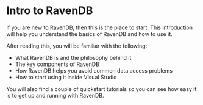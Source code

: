 ﻿# Intro to RavenDB

If you are new to RavenDB, then this is the place to start. This introduction will help you understand the basics of RavenDB and how to use it.

After reading this, you will be familiar with the following:

* What RavenDB is and the philosophy behind it
* The key components of RavenDB
* How RavenDB helps you avoid common data access problems
* How to start using it inside Visual Studio

You will also find a couple of quickstart tutorials so you can see how easy it is to get up and running with RavenDB.